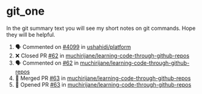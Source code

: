 # git_one
In the git summary text you will see my short notes on git commands. Hope they will be helpful.

<!--START_SECTION:activity-->
1. 🗣 Commented on [#4099](https://github.com/ushahidi/platform/issues/4099) in [ushahidi/platform](https://github.com/ushahidi/platform)
2. ❌ Closed PR [#62](https://github.com/muchirijane/learning-code-through-github-repos/pull/62) in [muchirijane/learning-code-through-github-repos](https://github.com/muchirijane/learning-code-through-github-repos)
3. 🗣 Commented on [#62](https://github.com/muchirijane/learning-code-through-github-repos/issues/62) in [muchirijane/learning-code-through-github-repos](https://github.com/muchirijane/learning-code-through-github-repos)
4. 🎉 Merged PR [#63](https://github.com/muchirijane/learning-code-through-github-repos/pull/63) in [muchirijane/learning-code-through-github-repos](https://github.com/muchirijane/learning-code-through-github-repos)
5. 💪 Opened PR [#63](https://github.com/muchirijane/learning-code-through-github-repos/pull/63) in [muchirijane/learning-code-through-github-repos](https://github.com/muchirijane/learning-code-through-github-repos)
<!--END_SECTION:activity-->
